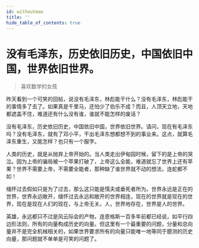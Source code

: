```yaml
---
id: withoutmao
title: ''
hide_table_of_contents: true
---
```


# 没有毛泽东，历史依旧历史，中国依旧中国，世界依旧世界。

> 喜欢数学的女孩

昨天看到一个可笑的回帖，说没有毛泽东，林彪能干什么？没有毛泽东，林彪能干的事情多了去了。如果真是千里马，还怕少了伯乐不成？而且，人顶天立地，天地都遮盖不住，难道还有什么没有谁，谁就不能怎样的废话？

没有毛泽东，历史依旧历史，中国依旧中国，世界依旧世界。请问，现在有毛泽东吗？没有毛泽东，就有了邓小平，干出毛泽东想都想不到的事业来。这点，就算毛泽东重生，又能怎样？也只有一个服字。

人类的历史，就是从抛弃上帝开始的。当人类走出伊甸园时候，留下的是上帝的哭泣。因为上帝的骗局被一个苹果打破了，上帝这么全能，难道就忘了世界上还有苹果？世界不需要上帝，不需要全能者，那种缺了谁世界就不动的想法，连蛇都不如！

缅怀过去假如只是为了过去，那么这只能是懦夫或垂死者所为。世界永远是正在的世界，世界永远敞开，缅怀过去永远和敞开的世界相连，现在的世界就是现在的世界，现在是现在人们的现在，与上帝无关。人，世界地存在，世界是人的世界。

英雄，永远都只不过是风云际会的产物，连恩格斯一百多年前都已经说，如平行四边形法则，所有的向量构成历史的向量。但这里有一个最重要的问题，分量和总向量并不是完全机械相关的，如果世界要求所有的向量只能唯一地等同于臆测的历史向量，那问题就不单单是可笑的问题了。